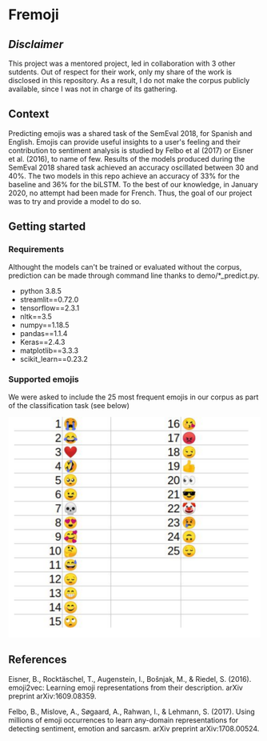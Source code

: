 # Fremoji

## *Disclaimer*

This project was a mentored project, led in collaboration with 3 other sutdents.
Out of respect for their work, only my share of the work is disclosed in this
repository. As a result, I do not make the corpus publicly available, since I
was not in charge of its gathering.

## Context

Predicting emojis was a shared task of the SemEval 2018, for Spanish and English.
Emojis can provide useful insights to a user's feeling and their contribution to
sentiment analysis is studied by Felbo et al (2017) or Eisner et al. (2016), to
name of few. Results of the models produced during the SemEval 2018 shared task
achieved an accuracy oscillated between 30 and 40%. The two models in this repo
achieve an accuracy of 33% for the baseline and 36% for the biLSTM.
To the best of our knowledge, in January 2020, no attempt had been made for French.
Thus, the goal of our project was to try and provide a model to do so.

## Getting started

### Requirements

Althought the models can't be trained or evaluated without the corpus,
prediction can be made through command line thanks to demo/*_predict.py.

- python 3.8.5
- streamlit==0.72.0
- tensorflow==2.3.1
- nltk==3.5
- numpy==1.18.5
- pandas==1.1.4
- Keras==2.4.3
- matplotlib==3.3.3
- scikit_learn==0.23.2

### Supported emojis

We were asked to include the 25 most frequent emojis in our corpus as part of
the classification task (see below)

![emojis_list](emojis.png)

## References

Eisner, B., Rocktäschel, T., Augenstein, I., Bošnjak, M., & Riedel, S. (2016). emoji2vec: Learning emoji representations from their description. arXiv preprint arXiv:1609.08359.

Felbo, B., Mislove, A., Søgaard, A., Rahwan, I., & Lehmann, S. (2017). Using millions of emoji occurrences to learn any-domain representations for detecting sentiment, emotion and sarcasm. arXiv preprint arXiv:1708.00524.